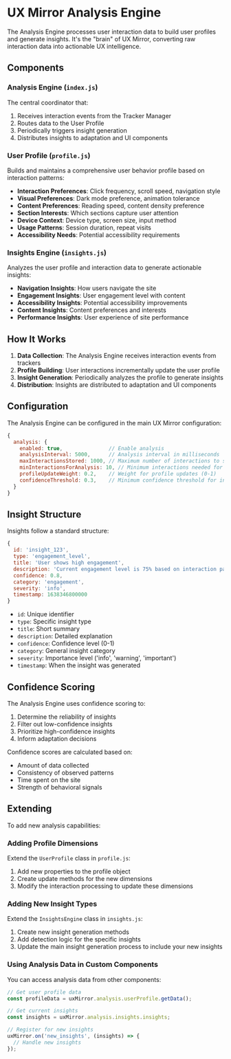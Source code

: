 # UX Mirror Analysis Engine

The Analysis Engine processes user interaction data to build user profiles and generate insights. It's the "brain" of UX Mirror, converting raw interaction data into actionable UX intelligence.

## Components

### Analysis Engine (`index.js`)

The central coordinator that:
1. Receives interaction events from the Tracker Manager
2. Routes data to the User Profile
3. Periodically triggers insight generation
4. Distributes insights to adaptation and UI components

### User Profile (`profile.js`)

Builds and maintains a comprehensive user behavior profile based on interaction patterns:

- **Interaction Preferences**: Click frequency, scroll speed, navigation style
- **Visual Preferences**: Dark mode preference, animation tolerance
- **Content Preferences**: Reading speed, content density preference
- **Section Interests**: Which sections capture user attention
- **Device Context**: Device type, screen size, input method
- **Usage Patterns**: Session duration, repeat visits
- **Accessibility Needs**: Potential accessibility requirements

### Insights Engine (`insights.js`)

Analyzes the user profile and interaction data to generate actionable insights:

- **Navigation Insights**: How users navigate the site
- **Engagement Insights**: User engagement level with content
- **Accessibility Insights**: Potential accessibility improvements
- **Content Insights**: Content preferences and interests
- **Performance Insights**: User experience of site performance

## How It Works

1. **Data Collection**: The Analysis Engine receives interaction events from trackers
2. **Profile Building**: User interactions incrementally update the user profile
3. **Insight Generation**: Periodically analyzes the profile to generate insights
4. **Distribution**: Insights are distributed to adaptation and UI components

## Configuration

The Analysis Engine can be configured in the main UX Mirror configuration:

```javascript
{
  analysis: {
    enabled: true,               // Enable analysis
    analysisInterval: 5000,      // Analysis interval in milliseconds
    maxInteractionsStored: 1000, // Maximum number of interactions to store
    minInteractionsForAnalysis: 10, // Minimum interactions needed for analysis
    profileUpdateWeight: 0.2,    // Weight for profile updates (0-1)
    confidenceThreshold: 0.3,    // Minimum confidence threshold for insights
  }
}
```

## Insight Structure

Insights follow a standard structure:

```javascript
{
  id: 'insight_123',
  type: 'engagement_level',
  title: 'User shows high engagement',
  description: 'Current engagement level is 75% based on interaction patterns. User is highly engaged. Current approach is working well.',
  confidence: 0.8,
  category: 'engagement',
  severity: 'info',
  timestamp: 1638346800000
}
```

- `id`: Unique identifier
- `type`: Specific insight type
- `title`: Short summary
- `description`: Detailed explanation
- `confidence`: Confidence level (0-1)
- `category`: General insight category
- `severity`: Importance level ('info', 'warning', 'important')
- `timestamp`: When the insight was generated

## Confidence Scoring

The Analysis Engine uses confidence scoring to:

1. Determine the reliability of insights
2. Filter out low-confidence insights
3. Prioritize high-confidence insights
4. Inform adaptation decisions

Confidence scores are calculated based on:
- Amount of data collected
- Consistency of observed patterns
- Time spent on the site
- Strength of behavioral signals

## Extending

To add new analysis capabilities:

### Adding Profile Dimensions

Extend the `UserProfile` class in `profile.js`:

1. Add new properties to the profile object
2. Create update methods for the new dimensions
3. Modify the interaction processing to update these dimensions

### Adding New Insight Types

Extend the `InsightsEngine` class in `insights.js`:

1. Create new insight generation methods
2. Add detection logic for the specific insights
3. Update the main insight generation process to include your new insights

### Using Analysis Data in Custom Components

You can access analysis data from other components:

```javascript
// Get user profile data
const profileData = uxMirror.analysis.userProfile.getData();

// Get current insights
const insights = uxMirror.analysis.insights.insights;

// Register for new insights
uxMirror.on('new_insights', (insights) => {
  // Handle new insights
});
